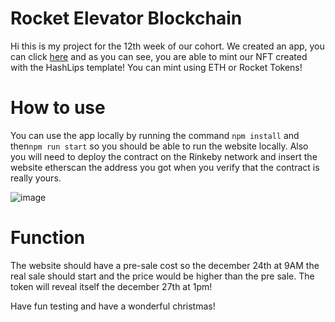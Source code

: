 # Rocket Elevator Blockchain
Hi this is my project for the 12th week of our cohort. We created an app, you can click [here](https://infinite-cliffs-00927.herokuapp.com/) and as you can see, you are able to mint our NFT created with the HashLips template! You can mint using ETH or Rocket Tokens!

# How to use
You can use the app locally by running the command `npm install` and then`npm run start` so you should be able to run the website locally.
Also you will need to deploy the contract on the Rinkeby network and insert the website etherscan the address you got when you verify that the contract is really yours.

![image](https://user-images.githubusercontent.com/63308626/147414813-520e4893-2911-4233-a023-dfb8814b18e4.png)

# Function
The website should have a pre-sale cost so the december 24th at 9AM the real sale should start and the price would be higher than the pre sale.
The token will reveal itself the december 27th at 1pm!

Have fun testing and have a wonderful christmas!

